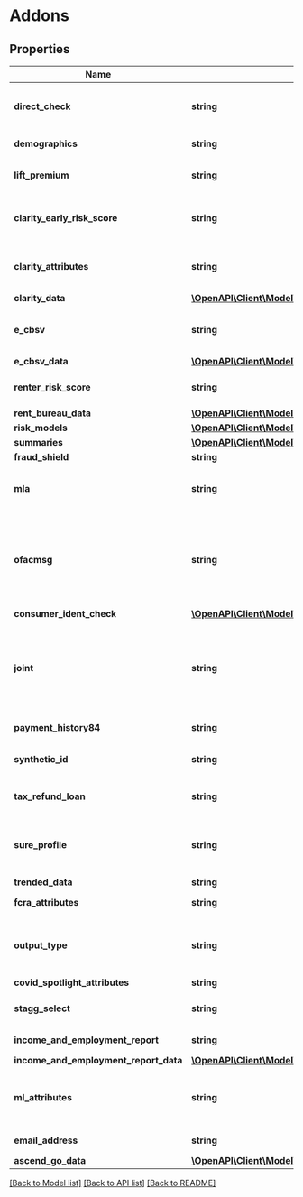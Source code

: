 # Addons

## Properties
Name | Type | Description | Notes
------------ | ------------- | ------------- | -------------
**direct_check** | **string** | Send back subscriber information on the credit profile. When set to Y indicates that subscriber and court names, addresses, and phone numbers who have reported data on the consumer&#39;s profile will be sent back on the response. | [optional] 
**demographics** | **string** | Indicates the type of demographic data that should be returned back. | [optional] 
**lift_premium** | **string** | liftPremium \&quot;type\&quot;: \&quot;string\&quot;, \&quot;pattern\&quot;: \&quot;^[A-Z]{0,1}$\&quot;, \&quot;enum\&quot;: [\&quot;Y\&quot;, \&quot;N\&quot;,\&quot;\&quot;] | [optional] 
**clarity_early_risk_score** | **string** | Y.  Returns Clarity&#39;s 90 day Clear Early Risk Score (CERS) which predict the risk of a consumer going 90 days past due in first 12 months of a traditional bureau trade. This can be omitted if Clarity Early Risk Score is not needed. | [optional] 
**clarity_attributes** | **string** | Y - Calls the Clarity attributes service and Billing service along with existing flow. If clarityEarlyRiskScore is &#39;Y&#39;, the first name, last name, current address, ssn and fields under clarityData become mandatory in the request. | [optional] 
**clarity_data** | [**\OpenAPI\Client\Model\ClarityAccountDataCP**](ClarityAccountDataCP.md) |  | [optional] 
**e_cbsv** | **string** | Y - Makes these fields mandatory - first name, last name, current address and ssn, dob elements of primary applicant  along with employer identification number, primary applicant date of consent and primary applicant signature type elements of eCBSVData. | [optional] 
**e_cbsv_data** | [**\OpenAPI\Client\Model\ECBSVAttributeDataCP**](ECBSVAttributeDataCP.md) |  | [optional] 
**renter_risk_score** | **string** | Y.  Returns the rent Bureau&#39;s 90 day Rent Risk Score which predict the risk of a renter going 90 days past due in first 12 months of a rental lease. This can be omitted if Renter Risk Score is not needed. | [optional] 
**rent_bureau_data** | [**\OpenAPI\Client\Model\RentBureauAccountData**](RentBureauAccountData.md) |  | [optional] 
**risk_models** | [**\OpenAPI\Client\Model\RiskModel**](RiskModel.md) |  | [optional] 
**summaries** | [**\OpenAPI\Client\Model\AddonsSummaries**](AddonsSummaries.md) |  | [optional] 
**fraud_shield** | **string** | Y - Fraud Shield Product Option will be output | [optional] 
**mla** | **string** | Y - Trigger a screening process of taking the consumer data from an inquiry to match against the Dept of Defense MLA lists. Message codes 1203-1207 could be returned. Permissible Purpose with valid YOB required for getting this option. | [optional] 
**ofacmsg** | **string** | Y- Trigger a screening process of taking the consumer data from an inquiry to match against the OFAC (Office of Foreign Asset Control) and PLC (Palestinian Legislative Council) lists. A message 1202 NAME DOES NOT MATCH OFAC/PLC LIST will be printed on credit profile if the consumer is not found on either OFAC or PLC list. A message 1200 NAME MATCHES OFAC/PLC LIST will be printed on credit profile if the consumer is found on either OFAC or PLC list. | [optional] 
**consumer_ident_check** | [**\OpenAPI\Client\Model\ConsumerIdentifierCheckOptions**](ConsumerIdentifierCheckOptions.md) |  | [optional] 
**joint** | **string** | If specified as Y it means that the client is requesting a joint credit report. This is used to request the Dual or Joint Report. Two separate credit reports are returned?one on the primary applicant and one on the secondary applicant. The joint applicant should have the same current address as the primary applicant. Include as much information on the joint applicant as possible, including the surname if it is different from the primary applicant. If NOt specified or N it means that a joint report is NOT being requested. | [optional] 
**payment_history84** | **string** | Y.  84 month payment history is requested instead of the 25 month history. This can be omitted if 84 month history is not needed. | [optional] 
**synthetic_id** | **string** | SYNTHETIC IDENTITY RISK INDICATOR (NOT FOR ADVERSE ACTION): HIGH/MEDIUM/LOW The high, medium, low will be dynamic values and only one will appear | [optional] 
**tax_refund_loan** | **string** | Y will be displayed    in the indicator field; if no inquiry is found for a tax refund loan inquiry from January 1 through October 17, an N will be displayed in the indicator field. | [optional] 
**sure_profile** | **string** | Y will be displayed    in the indicator field; Guaranteed ID (GID) is a new product for subscribed financial institutions. Using machine learning models to assess the overall credit health of a consumer, Experian will guarantee three types of credit types for an approved consumer.credit card, revolving credit, and check card. | [optional] 
**trended_data** | **string** | Trended trades has included. | [optional] 
**fcra_attributes** | **string** | fcraAttributes - Y returns FCRA Attributes in response.  - N or \&quot;\&quot; does not return FCRA Attributes | [optional] 
**output_type** | **string** | Output response varies based on the value entered. Supported Output types are \&quot;JSON\&quot;, \&quot;ARF\&quot;, \&quot;PARALLELPROFILE\&quot; ,\&quot;PARALLELPROFILE1\&quot;,\&quot;PARALLELPROFILE2\&quot; and \&quot;TTY\&quot; | [optional] 
**covid_spotlight_attributes** | **string** | Y - COVID Spotlight Attributes | [optional] 
**stagg_select** | **string** | Y - Returns a select amount of Standard Aggregated (STAGG) Attribute data. N or Blank - Indicates this to be omitted if STAGG Attributes are not needed. | [optional] 
**income_and_employment_report** | **string** | Y - fetch the income and employment data from VOIE source N - Income and Employment data not returned in Response | [optional] 
**income_and_employment_report_data** | [**\OpenAPI\Client\Model\AddonsIncomeAndEmploymentReportData**](AddonsIncomeAndEmploymentReportData.md) |  | [optional] 
**ml_attributes** | **string** | Machine Learning Attribute (mlAttributes) - Y returns 120 segment has the pin value or not, in case there&#39;s pin value at 120 segment in the arf response then we need to call the \&quot;Ascend Go\&quot; service to fetch the machine learning attribute.  - N or \&quot;\&quot; does not return Machine Learning Attribute in response | [optional] 
**email_address** | **string** | It takes Y or N and if Y, emails are retrieved in response from the backend system. | [optional] 
**ascend_go_data** | [**\OpenAPI\Client\Model\AscendGoData**](AscendGoData.md) |  | [optional] 

[[Back to Model list]](../README.md#documentation-for-models) [[Back to API list]](../README.md#documentation-for-api-endpoints) [[Back to README]](../README.md)


